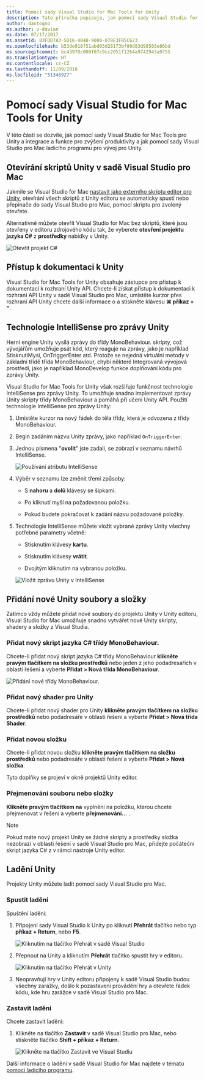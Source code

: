 ```yaml
---
title: Pomocí sady Visual Studio for Mac Tools for Unity
description: Tato příručka popisuje, jak pomocí sady Visual Studio for Mac Tools pro Unity rozšíření
author: dantogno
ms.author: v-davian
ms.date: 07/17/2017
ms.assetid: 83FDD7A3-5D16-4B4B-9080-078E3FB5C623
ms.openlocfilehash: b53de918f51abd03d28173bf00d83d98503e86bd
ms.sourcegitcommit: bc43970c000f07c9cc2051f1264a9742943a9755
ms.translationtype: HT
ms.contentlocale: cs-CZ
ms.lasthandoff: 11/09/2018
ms.locfileid: "51348927"
---
```

# <a name="using-visual-studio-for-mac-tools-for-unity"></a>Pomocí sady Visual Studio for Mac Tools for Unity

V této části se dozvíte, jak pomocí sady Visual Studio for Mac Tools pro Unity a integrace a funkce pro zvýšení produktivity a jak pomocí sady Visual Studio pro Mac ladicího programu pro vývoj pro Unity.

## <a name="opening-unity-scripts-in-visual-studio-for-mac"></a>Otevírání skriptů Unity v sadě Visual Studio pro Mac

Jakmile se Visual Studio for Mac [nastavit jako externího skriptu editor pro Unity](setup-vsmac-tools-unity.md#configure-unity-for-use-with-visual-studio-for-mac), otevírání všech skriptů z Unity editoru se automaticky spustí nebo přepínače do sady Visual Studio pro Mac, pomocí skriptu pro zvolený otevřete.

Alternativně můžete otevřít Visual Studio for Mac bez skriptů, které jsou otevřeny v editoru zdrojového kódu tak, že vyberete **otevření projektu jazyka C#** z **prostředky** nabídky v Unity.

![Otevřít projekt C#](media/using-vsmac-tools-unity-image1.png)

## <a name="unity-documentation-access"></a>Přístup k dokumentaci k Unity

Visual Studio for Mac Tools for Unity obsahuje zástupce pro přístup k dokumentaci k rozhraní Unity API. Chcete-li získat přístup k dokumentaci k rozhraní API Unity v sadě Visual Studio pro Mac, umístěte kurzor přes rozhraní API Unity chcete další informace o a stiskněte klávesu **⌘ příkaz + "**.

## <a name="intellisense-for-unity-messages"></a>Technologie IntelliSense pro zprávy Unity
Herní engine Unity vysílá zprávy do třídy MonoBehaviour. skripty, což vývojářům umožňuje psát kód, který reaguje na zprávy, jako je například StisknutiMysi, OnTriggerEnter atd. Protože se nejedná virtuální metody v základní třídě třída MonoBehaviour, chybí některé Integrovaná vývojová prostředí, jako je například MonoDevelop funkce doplňování kódu pro zprávy Unity.

Visual Studio for Mac Tools for Unity však rozšiřuje funkčnost technologie IntelliSense pro zprávy Unity. To umožňuje snadno implementovat zprávy Unity skripty třídy MonoBehaviour a pomáhá při učení Unity API. Použití technologie IntelliSense pro zprávy Unity:

1. Umístěte kurzor na nový řádek do těla třídy, která je odvozena z třídy MonoBehaviour.

2. Begin zadáním názvu Unity zprávy, jako například `OnTriggerEnter`.

3. Jednou písmena "**ovolit**" jste zadali, se zobrazí v seznamu návrhů IntelliSense.

   ![Používání atributu IntelliSense](media/using-vsmac-tools-unity-image2.png)

4. Výběr v seznamu lze změnit třemi způsoby:

   * S **nahoru** a **dolů** klávesy se šipkami.

   * Po kliknutí myší na požadovanou položku.

   * Pokud budete pokračovat k zadání názvu požadované položky.

5. Technologie IntelliSense můžete vložit vybrané zprávy Unity všechny potřebné parametry včetně:

   * Stisknutím klávesy **kartu**.

   * Stisknutím klávesy **vrátit**.

   * Dvojitým kliknutím na vybranou položku.

   ![Vložit zprávu Unity v IntelliSense](media/using-vsmac-tools-unity-image3.png)

## <a name="adding-new-unity-files-and-folders"></a>Přidání nové Unity soubory a složky

Zatímco vždy můžete přidat nové soubory do projektu Unity v Unity editoru, Visual Studio for Mac umožňuje snadno vytvářet nové Unity skripty, shadery a složky z Visual Studia.

### <a name="add-a-new-c-monobehaviour-script"></a>Přidat nový skript jazyka C# třídy MonoBehaviour.

Chcete-li přidat nový skript jazyka C# třídy MonoBehaviour **klikněte pravým tlačítkem na složku prostředků** nebo jeden z jeho podadresářích v oblasti řešení a vyberte **Přidat > Nová třída MonoBehaviour**.

![Přidání nové třídy MonoBehaviour.](media/using-vsmac-tools-unity-image4.png)

### <a name="add-a-new-unity-shader"></a>Přidat nový shader pro Unity

Chcete-li přidat nový shader pro Unity **klikněte pravým tlačítkem na složku prostředků** nebo podadresáře v oblasti řešení a vyberte **Přidat > Nová třída Shader**.

### <a name="add-a-new-folder"></a>Přidat novou složku

Chcete-li přidat novou složku **klikněte pravým tlačítkem na složku prostředků** nebo podadresáře v oblasti řešení a vyberte **Přidat > Nová složka**.

Tyto doplňky se projeví v okně projektů Unity editor.

### <a name="to-rename-a-file-or-folder"></a>Přejmenování souboru nebo složky
**Klikněte pravým tlačítkem na** vyplnění na položku, kterou chcete přejmenovat v řešení a vyberte **přejmenování...** .

> [!NOTE]
> Pokud máte nový projekt Unity se žádné skripty a prostředky složka nezobrazí v oblasti řešení v sadě Visual Studio pro Mac, přidejte počáteční skript jazyka C# z v rámci nástroje Unity editor.

## <a name="unity-debugging"></a>Ladění Unity

Projekty Unity můžete ladit pomocí sady Visual Studio pro Mac.

### <a name="start-debugging"></a>Spustit ladění

Spuštění ladění:

1. Připojení sady Visual Studio k Unity po kliknutí **Přehrát** tlačítko nebo typ **příkaz + Return**, nebo **F5**.

   ![Kliknutím na tlačítko Přehrát v sadě Visual Studio](media/using-vsmac-tools-unity-image5.png)

2. Přepnout na Unity a kliknutím **Přehrát** tlačítko spustit hry v editoru.

   ![Kliknutím na tlačítko Přehrát v Unity](media/using-vsmac-tools-unity-image6.png)

3. Neopravňují hry v Unity editoru připojeny k sadě Visual Studio budou všechny zarážky, došlo k pozastavení provádění hry a otevřete řádek kódu, kde hru zarážce v sadě Visual Studio pro Mac.

### <a name="stop-debugging"></a>Zastavit ladění

Chcete zastavit ladění:

1. Klikněte na tlačítko **Zastavit** v sadě Visual Studio pro Mac, nebo stiskněte tlačítko **Shift + příkaz + Return**.

   ![Klikněte na tlačítko Zastavit ve Visual Studiu](media/using-vsmac-tools-unity-image7.png)

Další informace o ladění v sadě Visual Studio for Mac najdete v tématu [pomocí ladicího programu](debugging.md).
